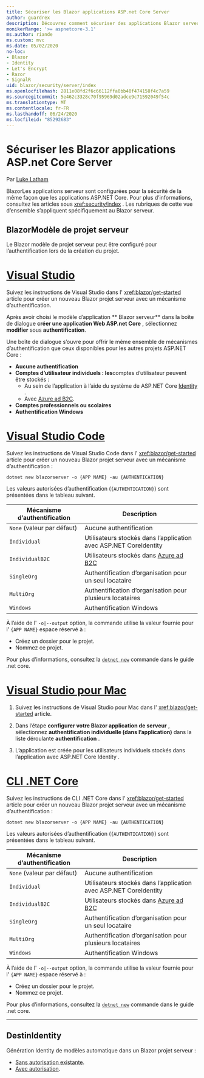 ```yaml
---
title: Sécuriser les Blazor applications ASP.net Core Server
author: guardrex
description: Découvrez comment sécuriser des applications Blazor serveur en tant qu’applications ASP.net core.
monikerRange: '>= aspnetcore-3.1'
ms.author: riande
ms.custom: mvc
ms.date: 05/02/2020
no-loc:
- Blazor
- Identity
- Let's Encrypt
- Razor
- SignalR
uid: blazor/security/server/index
ms.openlocfilehash: 2811e08fd2f6c66112ffa0bb40f474158f4c7a59
ms.sourcegitcommit: 5e462c3328c70f95969d02adce9c71592049f54c
ms.translationtype: MT
ms.contentlocale: fr-FR
ms.lasthandoff: 06/24/2020
ms.locfileid: "85292683"
---
```

# <a name="secure-aspnet-core-blazor-server-apps"></a>Sécuriser les Blazor applications ASP.net Core Server

Par [Luke Latham](https://github.com/guardrex)

BlazorLes applications serveur sont configurées pour la sécurité de la même façon que les applications ASP.NET Core. Pour plus d’informations, consultez les articles sous <xref:security/index> . Les rubriques de cette vue d’ensemble s’appliquent spécifiquement au Blazor serveur. 

## <a name="blazor-server-project-template"></a>BlazorModèle de projet serveur

Le Blazor modèle de projet serveur peut être configuré pour l’authentification lors de la création du projet.

# <a name="visual-studio"></a>[Visual Studio](#tab/visual-studio)

Suivez les instructions de Visual Studio dans l' <xref:blazor/get-started> article pour créer un nouveau Blazor projet serveur avec un mécanisme d’authentification.

Après avoir choisi le modèle d’application ** Blazor serveur** dans la boîte de dialogue **créer une application Web ASP.net Core** , sélectionnez **modifier** sous **authentification**.

Une boîte de dialogue s’ouvre pour offrir le même ensemble de mécanismes d’authentification que ceux disponibles pour les autres projets ASP.NET Core :

* **Aucune authentification**
* **Comptes d’utilisateur individuels : les**comptes d’utilisateur peuvent être stockés :
  * Au sein de l’application à l’aide du système de ASP.NET Core [Identity](xref:security/authentication/identity) .
  * Avec [Azure ad B2C](xref:security/authentication/azure-ad-b2c).
* **Comptes professionnels ou scolaires**
* **Authentification Windows**

# <a name="visual-studio-code"></a>[Visual Studio Code](#tab/visual-studio-code)

Suivez les instructions de Visual Studio Code dans l' <xref:blazor/get-started> article pour créer un nouveau Blazor projet serveur avec un mécanisme d’authentification :

```dotnetcli
dotnet new blazorserver -o {APP NAME} -au {AUTHENTICATION}
```

Les valeurs autorisées d’authentification (`{AUTHENTICATION}`) sont présentées dans le tableau suivant.

| Mécanisme d’authentification | Description |
| ------------------------ | ----------- |
| `None` (valeur par défaut)         | Aucune authentification |
| `Individual`             | Utilisateurs stockés dans l’application avec ASP.NET CoreIdentity |
| `IndividualB2C`          | Utilisateurs stockés dans [Azure ad B2C](xref:security/authentication/azure-ad-b2c) |
| `SingleOrg`              | Authentification d’organisation pour un seul locataire |
| `MultiOrg`               | Authentification d’organisation pour plusieurs locataires |
| `Windows`                | Authentification Windows |

À l’aide de l' `-o|--output` option, la commande utilise la valeur fournie pour l' `{APP NAME}` espace réservé à :

* Créez un dossier pour le projet.
* Nommez ce projet.

Pour plus d’informations, consultez la [`dotnet new`](/dotnet/core/tools/dotnet-new) commande dans le guide .net core.

# <a name="visual-studio-for-mac"></a>[Visual Studio pour Mac](#tab/visual-studio-mac)

1. Suivez les instructions de Visual Studio pour Mac dans l' <xref:blazor/get-started> article.

1. Dans l’étape **configurer votre Blazor application de serveur** , sélectionnez **authentification individuelle (dans l’application)** dans la liste déroulante **authentification** .

1. L’application est créée pour les utilisateurs individuels stockés dans l’application avec ASP.NET Core Identity .

# <a name="net-core-cli"></a>[CLI .NET Core](#tab/netcore-cli/)

Suivez les instructions de CLI .NET Core dans l' <xref:blazor/get-started> article pour créer un nouveau Blazor projet serveur avec un mécanisme d’authentification :

```dotnetcli
dotnet new blazorserver -o {APP NAME} -au {AUTHENTICATION}
```

Les valeurs autorisées d’authentification (`{AUTHENTICATION}`) sont présentées dans le tableau suivant.

| Mécanisme d’authentification | Description |
| ------------------------ | ----------- |
| `None` (valeur par défaut)         | Aucune authentification |
| `Individual`             | Utilisateurs stockés dans l’application avec ASP.NET CoreIdentity |
| `IndividualB2C`          | Utilisateurs stockés dans [Azure ad B2C](xref:security/authentication/azure-ad-b2c) |
| `SingleOrg`              | Authentification d’organisation pour un seul locataire |
| `MultiOrg`               | Authentification d’organisation pour plusieurs locataires |
| `Windows`                | Authentification Windows |

À l’aide de l' `-o|--output` option, la commande utilise la valeur fournie pour l' `{APP NAME}` espace réservé à :

* Créez un dossier pour le projet.
* Nommez ce projet.

Pour plus d’informations, consultez la [`dotnet new`](/dotnet/core/tools/dotnet-new) commande dans le guide .net core.

---

## <a name="scaffold-identity"></a>DestinIdentity

Génération Identity de modèles automatique dans un Blazor projet serveur :

* [Sans autorisation existante](xref:security/authentication/scaffold-identity#scaffold-identity-into-a-blazor-server-project-without-existing-authorization).
* [Avec autorisation](xref:security/authentication/scaffold-identity#scaffold-identity-into-a-blazor-server-project-with-authorization).
